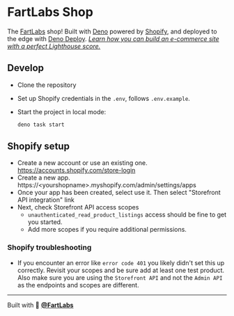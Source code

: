 # FartLabs Shop

The [FartLabs](https://fartlabs.org) shop! Built with [Deno](https://deno.land/)
powered by [Shopify](https://www.shopify.com), and deployed to the edge with
[Deno Deploy](https://deno.com/deploy).
[_Learn how you can build an e-commerce site with a perfect Lighthouse score._](https://github.com/denoland/merch)

## Develop

- Clone the repository
- Set up Shopify credentials in the `.env`, follows `.env.example`.
- Start the project in local mode:

  ```bash
  deno task start
  ```

## Shopify setup

- Create a new account or use an existing one.
  <https://accounts.shopify.com/store-login>
- Create a new app. https://\<yourshopname>.myshopify.com/admin/settings/apps
- Once your app has been created, select use it. Then select "Storefront API
  integration" link
- Next, check Storefront API access scopes
  - `unauthenticated_read_product_listings` access should be fine to get you
    started.
  - Add more scopes if you require additional permissions.

### Shopify troubleshooting

- If you encounter an error like `error code 401` you likely didn't set this up
  correctly. Revisit your scopes and be sure add at least one test product. Also
  make sure you are using the `Storefront API` and not the `Admin API` as the
  endpoints and scopes are different.

---

Built with 💖 [**@FartLabs**](https://github.com/FartLabs)
